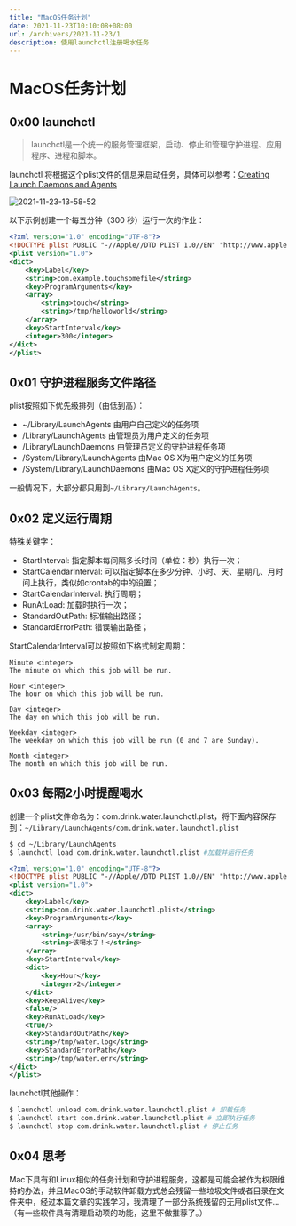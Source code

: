```yaml
---
title: "MacOS任务计划"
date: 2021-11-23T10:10:08+08:00
url: /archivers/2021-11-23/1
description: 使用launchctl注册喝水任务
---
```


# MacOS任务计划

## 0x00 launchctl

> launchctl是一个统一的服务管理框架，启动、停止和管理守护进程、应用程序、进程和脚本。

launchctl 将根据这个plist文件的信息来启动任务，具体可以参考：[Creating Launch Daemons and Agents](https://developer.apple.com/library/archive/documentation/MacOSX/Conceptual/BPSystemStartup/Chapters/CreatingLaunchdJobs.html)

![2021-11-23-13-58-52](https://rvn0xsy.oss-cn-shanghai.aliyuncs.com/8a764ab750d11bcd3dfbed0f17081f5d.png)

以下示例创建一个每五分钟（300 秒）运行一次的作业：


```xml
<?xml version="1.0" encoding="UTF-8"?>
<!DOCTYPE plist PUBLIC "-//Apple//DTD PLIST 1.0//EN" "http://www.apple.com/DTDs/PropertyList-1.0.dtd">
<plist version="1.0">
<dict>
    <key>Label</key>
    <string>com.example.touchsomefile</string>
    <key>ProgramArguments</key>
    <array>
        <string>touch</string>
        <string>/tmp/helloworld</string>
    </array>
    <key>StartInterval</key>
    <integer>300</integer>
</dict>
</plist>
```

## 0x01 守护进程服务文件路径

plist按照如下优先级排列（由低到高）：

* ~/Library/LaunchAgents 由用户自己定义的任务项
* /Library/LaunchAgents 由管理员为用户定义的任务项
* /Library/LaunchDaemons 由管理员定义的守护进程任务项
* /System/Library/LaunchAgents 由Mac OS X为用户定义的任务项
* /System/Library/LaunchDaemons 由Mac OS X定义的守护进程任务项

一般情况下，大部分都只用到`~/Library/LaunchAgents`。

## 0x02 定义运行周期

特殊关键字：
* StartInterval: 指定脚本每间隔多长时间（单位：秒）执行一次；
* StartCalendarInterval: 可以指定脚本在多少分钟、小时、天、星期几、月时间上执行，类似如crontab的中的设置；
* StartCalendarInterval: 执行周期；
* RunAtLoad: 加载时执行一次；
* StandardOutPath: 标准输出路径；
* StandardErrorPath: 错误输出路径；

StartCalendarInterval可以按照如下格式制定周期：

```
Minute <integer>
The minute on which this job will be run.

Hour <integer>
The hour on which this job will be run.

Day <integer>
The day on which this job will be run.

Weekday <integer>
The weekday on which this job will be run (0 and 7 are Sunday).

Month <integer>
The month on which this job will be run.
```

## 0x03 每隔2小时提醒喝水

创建一个plist文件命名为：com.drink.water.launchctl.plist，将下面内容保存到：`~/Library/LaunchAgents/com.drink.water.launchctl.plist`

```bash
$ cd ~/Library/LaunchAgents
$ launchctl load com.drink.water.launchctl.plist #加载并运行任务
```

```xml
<?xml version="1.0" encoding="UTF-8"?>
<!DOCTYPE plist PUBLIC "-//Apple//DTD PLIST 1.0//EN" "http://www.apple.com/DTDs/PropertyList-1.0.dtd">
<plist version="1.0">
<dict>
    <key>Label</key>
    <string>com.drink.water.launchctl.plist</string>
    <key>ProgramArguments</key>
    <array>
        <string>/usr/bin/say</string>
        <string>该喝水了！</string>
    </array>
    <key>StartInterval</key>
    <dict>
        <key>Hour</key>
        <integer>2</integer>
    </dict>
    <key>KeepAlive</key>
    <false/>
    <key>RunAtLoad</key>
    <true/>
    <key>StandardOutPath</key>
    <string>/tmp/water.log</string>
    <key>StandardErrorPath</key>
    <string>/tmp/water.err</string>
</dict>
</plist>
```

launchctl其他操作：

```bash
$ launchctl unload com.drink.water.launchctl.plist # 卸载任务
$ launchctl start com.drink.water.launchctl.plist # 立即执行任务
$ launchctl stop com.drink.water.launchctl.plist # 停止任务
```

## 0x04 思考

Mac下具有和Linux相似的任务计划和守护进程服务，这都是可能会被作为权限维持的办法，并且MacOS的手动软件卸载方式总会残留一些垃圾文件或者目录在文件夹中，经过本篇文章的实践学习，我清理了一部分系统残留的无用plist文件...（有一些软件具有清理启动项的功能，这里不做推荐了。）